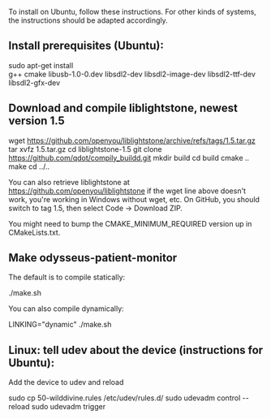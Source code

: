
To install on Ubuntu, follow these instructions. For other kinds of systems, the instructions
should be adapted accordingly.


##  Install prerequisites (Ubuntu):

sudo apt-get install \
    g++ cmake libusb-1.0-0.dev libsdl2-dev libsdl2-image-dev libsdl2-ttf-dev libsdl2-gfx-dev


##  Download and compile liblightstone, newest version 1.5

wget https://github.com/openyou/liblightstone/archive/refs/tags/1.5.tar.gz
tar xvfz 1.5.tar.gz
cd liblightstone-1.5
git clone https://github.com/qdot/compily_buildd.git
mkdir build
cd build
cmake ..
make
cd ../..

You can also retrieve liblightstone at https://github.com/openyou/liblightstone
if the wget line above doesn't work, you're working in Windows without wget, etc.
On GitHub, you should switch to tag 1.5, then select Code -> Download ZIP. 

You might need to bump the CMAKE_MINIMUM_REQUIRED version up
in CMakeLists.txt.


##  Make odysseus-patient-monitor

The default is to compile statically:

./make.sh

You can also compile dynamically:

LINKING="dynamic" ./make.sh


##  Linux: tell udev about the device (instructions for Ubuntu):

Add the device to udev and reload

sudo cp 50-wilddivine.rules /etc/udev/rules.d/
sudo udevadm control --reload 
sudo udevadm trigger



